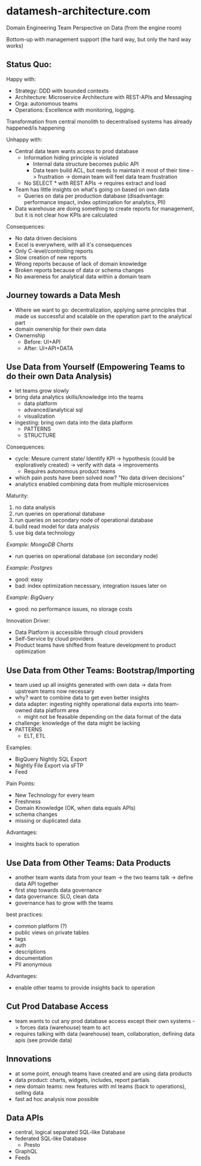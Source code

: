 # datamesh-architecture.com

Domain Engineering Team Perspective on Data (from the engine room)

Bottom-up with management support (the hard way, but only the hard way works)

## Status Quo:

Happy with:

- Strategy: DDD with bounded contexts
- Architecture: Microservice Architecture with REST-APIs and Messaging
- Orga: autonomous teams
- Operations: Excellence with monitoring, logging.

Transformation from central monolith to decentralised systems has already happened/is happening

Unhappy with:

- Central data team wants access to prod database
  - Information hiding principle is violated 
    - Internal data structure becomes public API
    - Data team build ACL, but needs to maintain it most of their time -> frustration -> domain team will feel data team frustration
  - No SELECT * with REST APIs -> requires extract and load
- Team has little insights on what's going on based on own data
  - Queries on data per production database (disadvantage: performance impact, index optimization for analytics, PII)
- Data warehouse are doing something to create reports for management, but it is not clear how KPIs are calculated

Consequences:

- No data driven decisions
- Excel is everywhere, with all it's consequences
- Only C-level/controlling reports
- Slow creation of new reports
- Wrong reports because of lack of domain knowledge
- Broken reports because of data or schema changes
- No awareness for analytical data within a domain team

## Journey towards a Data Mesh

- Where we want to go: decentralization, applying same principles that made us successful and scalable on the operation part to the analytical part
- domain ownership for their own data
- Ownernship
  - Before: UI+API 
  - After: UI+API+DATA

## Use Data from Yourself (Empowering Teams to do their own Data Analysis)

- let teams grow slowly
- bring data analytics skills/knowledge into the teams
  - data platform
  - advanced/analytical sql
  - visualization
- ingesting: bring own data into the data platform
  - PATTERNS
  - STRUCTURE

Consequences:
- cycle: Mesure current state/ Identify KPI -> hypothesis (could be exploratively created) -> verify with data -> improvements
  - Requires autonomous product teams
- which pain posts have been solved now? "No data driven decisions"
- analytics enabled combining data from multiple microservices

Maturity:
1. no data analysis
2. run queries on operational database
3. run queries on secondary node of operational database
4. build read model for data analysis
5. use big data technology

_Example: MongoDB Charts_

- run queries on operational database (on secondary node)

_Example: Postgres_

- good: easy
- bad: index optimization necessary, integration issues later on

_Example: BigQuery_

- good: no performance issues, no storage costs

Innovation Driver: 
- Data Platform is accessible through cloud providers
- Self-Service by cloud providers
- Product teams have shifted from feature development to product optimization 

## Use Data from Other Teams: Bootstrap/Importing

- team used up all insights generated with own data -> data from upstream teams now necessary
- why? want to combine data to get even better insights
- data adapter: ingesting nightly operational data exports into team-owned data platform area
  - might not be feasable depending on the data format of the data
- challenge: knowledge of the data might be lacking
- PATTERNS
  - ELT, ETL

Examples: 
- BigQuery Nightly SQL Export
- Nightly File Export via sFTP
- Feed

Pain Points:
- New Technology for every team
- Freshness
- Domain Knowledge (OK, when data equals APIs)
- schema changes
- missing or duplicated data

Advantages:
- insights back to operation

## Use Data from Other Teams: Data Products

- another team wants data from your team -> the two teams talk -> define data API together
- first step towards data governance
- data governance: SLO, clean data
- governance has to grow with the teams

best practices:
- common platform (?)
- public views on private tables
- tags
- auth
- descriptions
- documentation
- PII anonymous

Advantages:
- enable other teams to provide insights back to operation

## Cut Prod Database Access

- team wants to cut any prod database access except their own systems -> forces data (warehouse) team to act
- requires talking with data (warehouse) team, collaboration, defining data apis (see provide data)

## Innovations

- at some point, enough teams have created and are using data products
- data product: charts, widgets, includes, report partials
- new domain teams: new features with ml teams (back to operations), selling data
- fast ad hoc analysis now possible






Data APIs
---
- central, logical separated SQL-like Database
- federated SQL-like Database
  - Presto
- GraphQL
- Feeds


